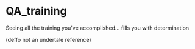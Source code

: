 # QA_training

Seeing all the training you've accomplished... fills you with determination



(deffo not an undertale reference)
